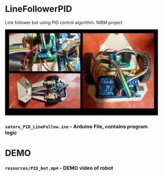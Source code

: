 # LineFollowerPID
Line follower bot using PID control algorithm. NIBM  project

![alt text](resources/cover.PNG "Cover")

### `satoru_PID_LineFollow.ino` - Arduino File, contains program logic



# DEMO
### `resources/PID_bot.mp4` - DEMO video of robot

